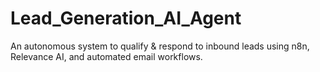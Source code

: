 # Lead_Generation_AI_Agent
An autonomous system to qualify &amp; respond to inbound leads using n8n, Relevance AI, and automated email workflows.
